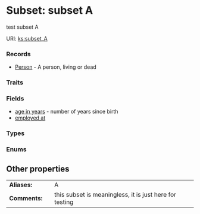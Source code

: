 
# Subset: subset A


test subset A

URI: [ks:subset_A](https://w3id.org/linkml/tests/kitchen_sink/subset_A)


### Records

 * [Person](Person.md) - A person, living or dead

### Traits


### Fields

 * [age in years](age_in_years.md) - number of years since birth
 * [employed at](employed_at.md)

### Types


### Enums


## Other properties

|  |  |  |
| --- | --- | --- |
| **Aliases:** | | A |
| **Comments:** | | this subset is meaningless, it is just here for testing |

